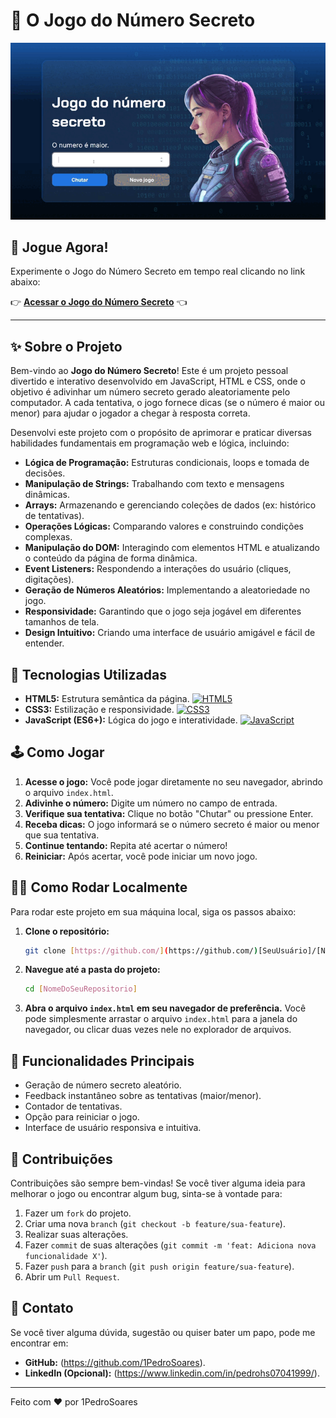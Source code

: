 # 🎲 O Jogo do Número Secreto

<p align="center">
  <img src="img/jogoNumeroSecretoGif.gif" alt="Screenshot do Jogo do Número Secreto" width="600">
</p>

## 🚀 Jogue Agora!

Experimente o Jogo do Número Secreto em tempo real clicando no link abaixo:

👉 **[Acessar o Jogo do Número Secreto](https://jogo-numero-secreto-tau-sable.vercel.app/)** 👈

---
## ✨ Sobre o Projeto

Bem-vindo ao **Jogo do Número Secreto**! 
Este é um projeto pessoal divertido e interativo desenvolvido em JavaScript, HTML e CSS, onde o objetivo é adivinhar um número secreto gerado aleatoriamente pelo computador. 
A cada tentativa, o jogo fornece dicas (se o número é maior ou menor) para ajudar o jogador a chegar à resposta correta.

Desenvolvi este projeto com o propósito de aprimorar e praticar diversas habilidades fundamentais em programação web e lógica, incluindo:

-   **Lógica de Programação:** Estruturas condicionais, loops e tomada de decisões.
-   **Manipulação de Strings:** Trabalhando com texto e mensagens dinâmicas.
-   **Arrays:** Armazenando e gerenciando coleções de dados (ex: histórico de tentativas).
-   **Operações Lógicas:** Comparando valores e construindo condições complexas.
-   **Manipulação do DOM:** Interagindo com elementos HTML e atualizando o conteúdo da página de forma dinâmica.
-   **Event Listeners:** Respondendo a interações do usuário (cliques, digitações).
-   **Geração de Números Aleatórios:** Implementando a aleatoriedade no jogo.
-   **Responsividade:** Garantindo que o jogo seja jogável em diferentes tamanhos de tela.
-   **Design Intuitivo:** Criando uma interface de usuário amigável e fácil de entender.

## 🚀 Tecnologias Utilizadas


* **HTML5:** Estrutura semântica da página.
    [![HTML5](https://img.shields.io/badge/HTML5-E34F26?style=for-the-badge&logo=html5&logoColor=white)](https://developer.mozilla.org/en-US/docs/Web/HTML)
* **CSS3:** Estilização e responsividade.
    [![CSS3](https://img.shields.io/badge/CSS3-1572B6?style=for-the-badge&logo=css3&logoColor=white)](https://developer.mozilla.org/en-US/docs/Web/CSS)
* **JavaScript (ES6+):** Lógica do jogo e interatividade.
    [![JavaScript](https://img.shields.io/badge/JavaScript-F7DF1E?style=for-the-badge&logo=javascript&logoColor=black)](https://developer.mozilla.org/en-US/docs/Web/JavaScript)


## 🕹️ Como Jogar

1.  **Acesse o jogo:** Você pode jogar diretamente no seu navegador, abrindo o arquivo `index.html`.
2.  **Adivinhe o número:** Digite um número no campo de entrada.
3.  **Verifique sua tentativa:** Clique no botão "Chutar" ou pressione Enter.
4.  **Receba dicas:** O jogo informará se o número secreto é maior ou menor que sua tentativa.
5.  **Continue tentando:** Repita até acertar o número!
6.  **Reiniciar:** Após acertar, você pode iniciar um novo jogo.

## 👨‍💻 Como Rodar Localmente

Para rodar este projeto em sua máquina local, siga os passos abaixo:

1.  **Clone o repositório:**
    ```bash
    git clone [https://github.com/](https://github.com/)[SeuUsuário]/[NomeDoSeuRepositorio].git
    ```
2.  **Navegue até a pasta do projeto:**
    ```bash
    cd [NomeDoSeuRepositorio]
    ```
3.  **Abra o arquivo `index.html` em seu navegador de preferência.**
    Você pode simplesmente arrastar o arquivo `index.html` para a janela do navegador, ou clicar duas vezes nele no explorador de arquivos.

## 🌟 Funcionalidades Principais

* Geração de número secreto aleatório.
* Feedback instantâneo sobre as tentativas (maior/menor).
* Contador de tentativas.
* Opção para reiniciar o jogo.
* Interface de usuário responsiva e intuitiva.

## 🤝 Contribuições

Contribuições são sempre bem-vindas! Se você tiver alguma ideia para melhorar o jogo ou encontrar algum bug, sinta-se à vontade para:

1.  Fazer um `fork` do projeto.
2.  Criar uma nova `branch` (`git checkout -b feature/sua-feature`).
3.  Realizar suas alterações.
4.  Fazer `commit` de suas alterações (`git commit -m 'feat: Adiciona nova funcionalidade X'`).
5.  Fazer `push` para a `branch` (`git push origin feature/sua-feature`).
6.  Abrir um `Pull Request`.

## 📧 Contato

Se você tiver alguma dúvida, sugestão ou quiser bater um papo, pode me encontrar em:

* **GitHub:** (https://github.com/1PedroSoares).
* **LinkedIn (Opcional):** (https://www.linkedin.com/in/pedrohs07041999/).

---

Feito com ❤️ por 1PedroSoares
